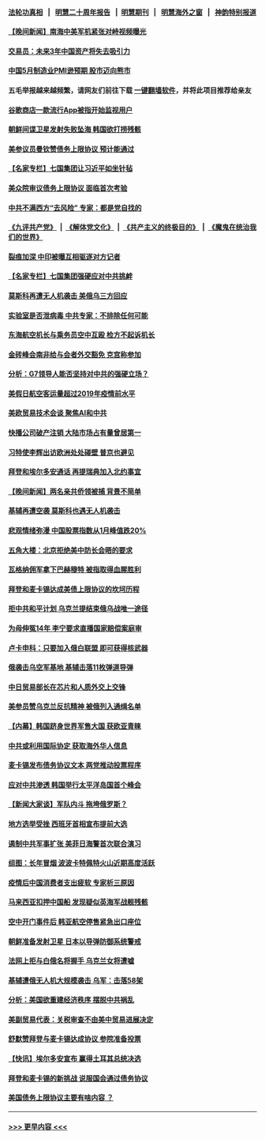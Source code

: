 #### [法轮功真相](https://github.com/gfw-breaker/truth/blob/master/README.md?t=0) &nbsp;&nbsp;|&nbsp;&nbsp; [明慧二十周年报告](https://github.com/gfw-breaker/mh-reports/blob/master/README.md?t=0) &nbsp;&nbsp;|&nbsp;&nbsp;[明慧期刊](https://github.com/gfw-breaker/mh-qikan) &nbsp;&nbsp;|&nbsp;&nbsp; [明慧海外之窗](https://github.com/gfw-breaker/mh-news/blob/master/README.md?t=0) &nbsp;&nbsp;|&nbsp;&nbsp; [神韵特别报道](https://github.com/gfw-breaker/mh-news/blob/master/shenyun.md?t=0)
#### [【晚间新闻】南海中美军机紧张对峙视频曝光](../pages/nsc418/n14007215.md?t=05311843) 
#### [交易员：未来3年中国资产将失去吸引力](../pages/nsc418/n14007208.md?t=05311843) 
#### [中国5月制造业PMI逊预期 股市迈向熊市](../pages/nsc418/n14007110.md?t=05311843) 
#### 五毛举报越来越频繁，请网友们前往下载 [一键翻墙软件](https://github.com/gfw-breaker/ssr-accounts)，并将此项目推荐给亲友
#### [谷歌商店一款流行App被指开始监视用户](../pages/nsc418/n14006930.md?t=05311843) 
#### [朝鲜间谍卫星发射失败坠海 韩国欲打捞残骸](../pages/nsc418/n14006994.md?t=05311843) 
#### [美参议员曼钦赞债务上限协议 预计能通过](../pages/nsc418/n14006905.md?t=05311843) 
#### [【名家专栏】七国集团让习近平如坐针毡](../pages/nsc418/n14006699.md?t=05311843) 
#### [美众院审议债务上限协议 面临首次考验](../pages/nsc418/n14006821.md?t=05311843) 
#### [中共不满西方“去风险” 专家：都是党自找的](../pages/nsc418/n14006877.md?t=05311843) 
#### [《九评共产党》](https://github.com/begood0513/9ping.md/blob/master/README.md) &nbsp;|&nbsp; [《解体党文化》](../../../../jtdwh.md/blob/master/README.md)  &nbsp;|&nbsp; [《共产主义的终极目的》](../../../../gczydzjmd.md/blob/master/README.md) &nbsp;|&nbsp; [《魔鬼在统治我们的世界》](../../../../mgztzwmdsj.md/blob/master/README.md) 
#### [裂痕加深 中印被曝互相驱逐对方记者](../pages/nsc418/n14006880.md?t=05311843) 
#### [【名家专栏】七国集团强硬应对中共挑衅](../pages/nsc418/n14006625.md?t=05311843) 
#### [莫斯科再遭无人机袭击 美俄乌三方回应](../pages/nsc418/n14006847.md?t=05311843) 
#### [实验室是否泄病毒 中共专家：不排除任何可能](../pages/nsc418/n14006628.md?t=05311843) 
#### [东海航空机长与乘务员空中互殴 检方不起诉机长](../pages/nsc418/n14006769.md?t=05311843) 
#### [金砖峰会南非给与会者外交豁免 克宫称参加](../pages/nsc418/n14006771.md?t=05311843) 
#### [分析：G7领导人能否坚持对中共的强硬立场？](../pages/nsc418/n14006724.md?t=05311843) 
#### [美假日航空客运量超过2019年疫情前水平](../pages/nsc418/n14006772.md?t=05311843) 
#### [美欧贸易技术会谈 聚焦AI和中共](../pages/nsc418/n14006766.md?t=05311843) 
#### [快播公司破产注销 大陆市场占有量曾居第一](../pages/nsc418/n14006594.md?t=05311843) 
#### [习特使李辉出访欧洲处处碰壁 普京也避见](../pages/nsc418/n14006285.md?t=05311843) 
#### [拜登和埃尔多安通话 再提瑞典加入北约事宜](../pages/nsc418/n14006641.md?t=05311843) 
#### [【晚间新闻】两名亲共侨领被捕 背景不简单](../pages/nsc418/n14006123.md?t=05311843) 
#### [基辅再遭空袭 莫斯科也遇无人机袭击](../pages/nsc418/n14006518.md?t=05311843) 
#### [悲观情绪弥漫 中国股票指数从1月峰值跌20%](../pages/nsc418/n14006365.md?t=05311843) 
#### [五角大楼：北京拒绝美中防长会晤的要求](../pages/nsc418/n14006279.md?t=05311843) 
#### [瓦格纳佣军拿下巴赫穆特 被指取得血腥胜利](../pages/nsc418/n14006175.md?t=05311843) 
#### [拜登和麦卡锡达成美债上限协议的坎坷历程](../pages/nsc418/n14006103.md?t=05311843) 
#### [拒中共和平计划 乌克兰提结束俄乌战唯一途径](../pages/nsc418/n14006191.md?t=05311843) 
#### [为母伸冤14年 李宁要求直播国家赔偿案庭审](../pages/nsc418/n14004992.md?t=05311843) 
#### [卢卡申科：只要加入俄白联盟 即可获得核武器](../pages/nsc418/n14006167.md?t=05311843) 
#### [俄袭击乌空军基地 基辅击落11枚弹道导弹](../pages/nsc418/n14006054.md?t=05311843) 
#### [中日贸易部长在芯片和人质外交上交锋](../pages/nsc418/n14006142.md?t=05311843) 
#### [美参员赞乌克兰反抗精神 被俄列入通缉名单](../pages/nsc418/n14005948.md?t=05311843) 
#### [【内幕】韩国跻身世界军售大国 获欧亚青睐](../pages/nsc418/n14006112.md?t=05311843) 
#### [中共或利用国际协定 获取海外华人信息](../pages/nsc418/n14006081.md?t=05311843) 
#### [麦卡锡发布债务协议文本 两党推动投票程序](../pages/nsc418/n14006006.md?t=05311843) 
#### [应对中共渗透 韩国举行太平洋岛国首个峰会](../pages/nsc418/n14006052.md?t=05311843) 
#### [【新闻大家谈】军队内斗 拖垮俄罗斯？](../pages/nsc418/n14005951.md?t=05311843) 
#### [地方选举受挫 西班牙首相宣布提前大选](../pages/nsc418/n14005994.md?t=05311843) 
#### [遏制中共军事扩张 美菲日海警首次联合演习](../pages/nsc418/n14005888.md?t=05311843) 
#### [组图：长年冒烟 波波卡特佩特火山近期高度活跃](../pages/nsc418/n14005701.md?t=05311843) 
#### [疫情后中国消费者支出疲软 专家析三原因](../pages/nsc418/n14005919.md?t=05311843) 
#### [马来西亚扣押中国船 发现疑似英海军战舰残骸](../pages/nsc418/n14005866.md?t=05311843) 
#### [空中开门事件后 韩亚航空停售紧急出口座位](../pages/nsc418/n14005863.md?t=05311843) 
#### [朝鲜准备发射卫星 日本以导弹防御系统警戒](../pages/nsc418/n14005786.md?t=05311843) 
#### [法网上拒与白俄名将握手 乌克兰女将遭嘘](../pages/nsc418/n14005611.md?t=05311843) 
#### [基辅遭俄无人机大规模袭击 乌军：击落58架](../pages/nsc418/n14005566.md?t=05311843) 
#### [分析：美国欲重建经济秩序 摆脱中共祸乱](../pages/nsc418/n14005488.md?t=05311843) 
#### [美副贸易代表：关税审查不由美中贸易进展决定](../pages/nsc418/n14005451.md?t=05311843) 
#### [舒默赞拜登与麦卡锡达成协议 参院准备投票](../pages/nsc418/n14005463.md?t=05311843) 
#### [【快讯】埃尔多安宣布 赢得土耳其总统决选](../pages/nsc418/n14005435.md?t=05311843) 
#### [拜登和麦卡锡的新挑战 说服国会通过债务协议](../pages/nsc418/n14005444.md?t=05311843) 
#### [美国债务上限协议主要有啥内容 ？](../pages/nsc418/n14005341.md?t=05311843) 

----
#### [ >>> 更早内容 <<< ](../indexes/nsc418-earlier.md)
